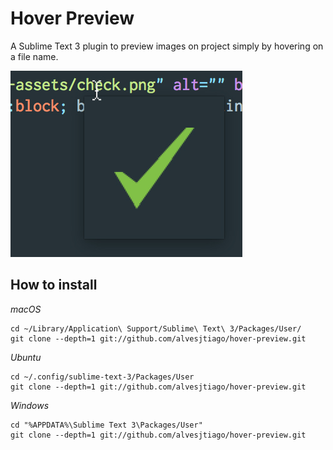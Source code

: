 # Hover Preview

A Sublime Text 3 plugin to preview images on project simply by hovering on a file name.

![Example](example.jpg)

## How to install

_macOS_
```
cd ~/Library/Application\ Support/Sublime\ Text\ 3/Packages/User/
git clone --depth=1 git://github.com/alvesjtiago/hover-preview.git
```

_Ubuntu_
```
cd ~/.config/sublime-text-3/Packages/User
git clone --depth=1 git://github.com/alvesjtiago/hover-preview.git
```

_Windows_
```
cd "%APPDATA%\Sublime Text 3\Packages/User"
git clone --depth=1 git://github.com/alvesjtiago/hover-preview.git
```
